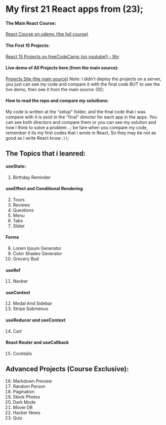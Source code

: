 # My first 21 React apps from (23);

#### The Main React Course:
[React Course on udemy (the full course)](https://www.udemy.com/course/react-tutorial-and-projects-course/?referralCode=FEE6A921AF07E2563CEF)

#### The First 15 Projects:
[React 15 Projects on freeCodeCamp (on youtube!) - 9hr](https://www.youtube.com/watch?v=a_7Z7C_JCyo&pp=ygURcmVhY3QgMTUgcHJvamVjdHM%3D)

#### Live demo of All Projects here (from the main source):
[Projects Site (the main source)](https://react-projects.netlify.app/)
Note: I didn't deploy the projects on a server, you just can see my code and compare it with the final code
BUT to see the live demo, then see it from the main source :DD;

#### How to read the repo and compare my soluitions:
My code is written at the "setup" folder, and the final code that i was compare with it is exist in the "final" director for each app in the apps. You can see both directors and compare them or you can see my soluiton and how i think to solve a problem ..; be fare when you compare my code, remember it its my first 
codes that i wrote in React, So they may be not as good as i write React know :`))`;





## The Topics that i leanred:

#### useState:
1. Birthday Reminder

#### useEffect and Conditional Rendering
2. Tours
3. Reviews
4. Questions
5. Menu
6. Tabs
7. Slider

#### Forms
8. Lorem Ipsum Generator
9. Color Shades Generator
10. Grocery Bud

#### useRef
11. Navbar

#### useContext
12. Modal And Sidebar
13. Stripe Submenus

#### useReducer and useContext
14. Cart

#### React Router and useCallback
15. Cocktails

## Advanced Projects (Course Exclusive):
16. Markdown Preview
17. Random Person
18. Pagination
19. Stock Photos
20. Dark Mode
21. Movie DB
22. Hacker News
23. Quiz
